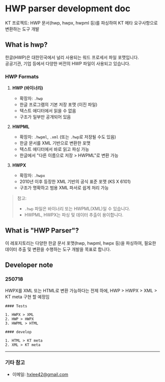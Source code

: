# HWP parser development doc

KT 프로젝트: HWP 문서(hwp, hwpx, hwpml 등)를 파싱하여 KT 메타 요구사항으로 변환하는 도구 개발

## What is hwp?

한글(HWP)은 대한민국에서 널리 사용되는 워드 프로세서 파일 포맷입니다.  
공공기관, 기업 등에서 다양한 버전의 HWP 파일이 사용되고 있습니다.

### HWP Formats

1. **HWP (바이너리)**

   - 확장자: `.hwp`
   - 한글 프로그램의 기본 저장 포맷 (이진 파일)
   - 텍스트 에디터에서 읽을 수 없음
   - 구조가 일부만 공개되어 있음

2. **HWPML**

   - 확장자: `.hwpml`, `.xml` (또는 `.hwp`로 저장될 수도 있음)
   - 한글 문서를 XML 기반으로 변환한 포맷
   - 텍스트 에디터에서 바로 읽고 파싱 가능
   - 한글에서 "다른 이름으로 저장 > HWPML"로 변환 가능

3. **HWPX**
   - 확장자: `.hwpx`
   - 2010년 이후 등장한 XML 기반의 공식 표준 포맷 (KS X 6101)
   - 구조가 명확하고 범용 XML 파서로 쉽게 처리 가능

> 참고:
>
> - `.hwp` 파일은 바이너리 또는 HWPML(XML)일 수 있습니다.
> - HWPML, HWPX는 파싱 및 데이터 추출이 용이합니다.

## What is "HWP Parser"?

이 레포지토리는 다양한 한글 문서 포맷(hwp, hwpml, hwpx 등)을 파싱하여, 필요한 데이터 추출 및 변환을 수행하는 도구 개발을 목표로 합니다.

## Developer note

### 250718

HWPX를 XML 또는 HTML로 변환 가능하다는 전제 하에,
HWP > HWPX > XML > KT meta 구현 할 예정임

    #### Tests

    1. HWPX > XML
    2. HWP > HWPX
    3. HWPML > HTML

    #### develop

    1. HTML > KT meta
    2. XML > KT meta

---

### 기타 참고

- 이메일: hxlee42@gmail.com
